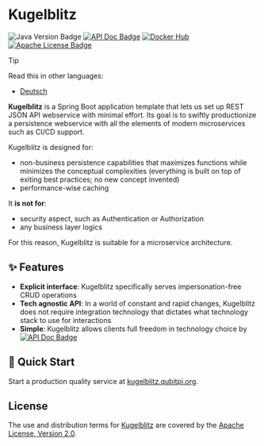 Kugelblitz
==========

![Java Version Badge][Java Version Badge]
[![API Doc Badge]][API Doc URL]
[![Docker Hub][Docker Pulls Badge]][Docker Hub URL]
[![Apache License Badge]][Apache License, Version 2.0]

> [!TIP]
>
> Read this in other languages:
>
> - [Deutsch](README.de.md)

__Kugelblitz__ is a Spring Boot application template that lets us set up REST JSON API webservice with minimal
effort. Its goal is to swiftly productionize a persistence webservice with all the elements of modern microservices such
as CI/CD support.

Kugelblitz is designed for:

- non-business persistence capabilities that maximizes functions while minimizes the conceptual complexities (everything
  is built on top of exiting best practices; no new concept invented)
- performance-wise caching

It __is not for__:

- security aspect, such as Authentication or Authorization
- any business layer logics

For this reason, Kugelblitz is suitable for a microservice architecture.

✨ Features
-----------

- __Explicit interface__: Kugelblitz specifically serves impersonation-free CRUD operations
- __Tech agnostic API__: In a world of constant and rapid changes, Kugelblitz does not require integration technology
  that dictates what technology stack to use for interactions
- __Simple__: Kugelblitz allows clients full freedom in technology choice by [![API Doc Badge]][API Doc URL]

🚀 Quick Start
--------------

Start a production quality service at [kugelblitz.qubitpi.org](https://kugelblitz.paion-data.com/docs/intro).

License
-------

The use and distribution terms for [Kugelblitz]() are covered by the [Apache License, Version 2.0].

[Apache License Badge]: https://img.shields.io/badge/Apache%202.0-F25910.svg?style=for-the-badge&logo=Apache&logoColor=white
[Apache License, Version 2.0]: https://www.apache.org/licenses/LICENSE-2.0
[API Doc Badge]: https://img.shields.io/badge/Open%20API-Swagger-85EA2D.svg?style=for-the-badge&logo=openapiinitiative&logoColor=white&labelColor=6BA539
[API Doc URL]: https://springdoc.org/

[Docker Pulls Badge]: https://img.shields.io/docker/pulls/paiondatahub/kugelblitz?style=for-the-badge&logo=docker&color=2596EC
[Docker Hub URL]: https://hub.docker.com/r/paiondatahub/kugelblitz

[Java Version Badge]: https://img.shields.io/badge/Java-17-brightgreen?style=for-the-badge&logo=OpenJDK&logoColor=white
